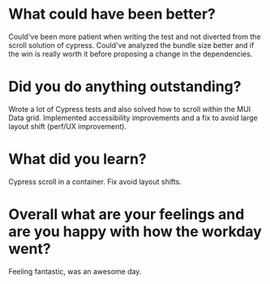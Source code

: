 # What could have been better?

Could've been more patient when writing the test and not diverted from the scroll solution of cypress. Could've analyzed the bundle size better and if the win is really worth it before proposing a change in the dependencies.

# Did you do anything outstanding?

Wrote a lot of Cypress tests and also solved how to scroll within the MUI Data grid. Implemented accessibility improvements and a fix to avoid large layout shift (perf/UX improvement).

# What did you learn?

Cypress scroll in a container. Fix avoid layout shifts.

# Overall what are your feelings and are you happy with how the workday went?

Feeling fantastic, was an awesome day.
